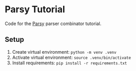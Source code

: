 # Parsy Tutorial

Code for the [Parsy](https://parsy.readthedocs.io/en/latest/tutorial.html) parser combinator tutorial.

## Setup

1. Create virtual environment: `python -m venv .venv`
2. Activate virtual environment: `source .venv/bin/activate`
3. Install requirements: `pip install -r requirements.txt`
